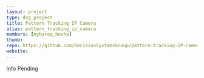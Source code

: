 ```yaml
---
layout: project
type: dsg_project
title: Pattern Tracking IP Camera
alias: pattern_tracking_ip_camera
members: [mybareq_hoxha]
thumb:
repo: https://github.com/DecisionSystemsGroup/pattern-tracking-IP-camera
website:
---
```

Info Pending
